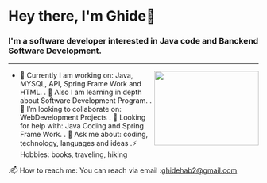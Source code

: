 <h1 align="left"> Hey there, I'm Ghide👋 </h1>



<h3 align="left">  I'm a software developer interested in Java code and Banckend Software Development. </h3>

---

<!-- credits for gif https://gph.is/g/ZWg5jr7 -->
<img align="right" height="150" width="210" src="data.gif">

- 🔭 Currently I am working on: Java, MYSQL, API, Spring Frame Work and HTML.
. 🌱 Also I am learning in depth about Software Development Program. 
. 👯 I’m looking to collaborate on: WebDevelopment Projects
. 🤔 Looking for help with: Java Coding and Spring Frame Work.
. 💬 Ask me about: coding, technology, languages and ideas
.⚡ Hobbies: books, traveling, hiking


.📫 How to reach me: You can reach via email :ghidehab2@gmail.com
 


 
